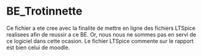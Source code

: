 # BE_Trotinnette
Ce fichier a ete cree avec la finalite de mettre en ligne des fichiers LTSpice realisees afin de reussir a ce BE. Or, nous nous ne sommes pas en servi de ce logiciel dans cette ocasion. Le fichier LTSpice commente sur le rapport est bien celui de moodle. 
